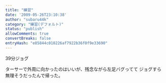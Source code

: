 ```yaml
---
title: "練習"
date: '2009-05-26T23:10:38'
author: "subaru44k"
category: "練習(デフォルト)"
status: "publish"
allowComments: true
convertBreaks: false
entryHash: "e85844c010226af7922b36f0f9e33690"
---
```

39分ジョグ

ターサーで外周に向かったのはいいが、残念ながら左足バグってて
ジョグすら無理そうだったんで帰った。
